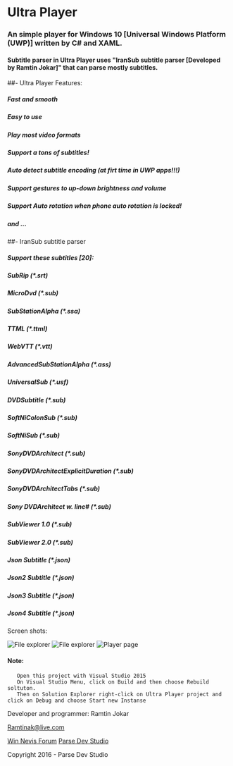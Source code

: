 # Ultra Player

### An simple player for Windows 10 [Universal Windows Platform (UWP)] written by C# and XAML.
#### Subtitle parser in Ultra Player uses "IranSub subtitle parser [Developed by Ramtin Jokar]" that can parse mostly subtitles.

##- Ultra Player Features:
##### Fast and smooth
##### Easy to use
##### Play most video formats
##### Support a tons of subtitles!
##### Auto detect subtitle encoding (at firt time in UWP apps!!!)
##### Support gestures to up-down brightness and volume
##### Support Auto rotation when phone auto rotation is locked!
##### and ...

##- IranSub subtitle parser
##### Support these subtitles [20]:
##### SubRip (*.srt)
##### MicroDvd (*.sub)
##### SubStationAlpha (*.ssa)
##### TTML (*.ttml)
##### WebVTT (*.vtt)
##### AdvancedSubStationAlpha (*.ass)
##### UniversalSub (*.usf)
##### DVDSubtitle (*.sub)
##### SoftNiColonSub (*.sub)
##### SoftNiSub (*.sub)
##### SonyDVDArchitect (*.sub)
##### SonyDVDArchitectExplicitDuration (*.sub)
##### SonyDVDArchitectTabs (*.sub)
##### Sony DVDArchitect w. line# (*.sub)
##### SubViewer 1.0 (*.sub)
##### SubViewer 2.0 (*.sub)
##### Json Subtitle (*.json)
##### Json2 Subtitle (*.json)
##### Json3 Subtitle (*.json)
##### Json4 Subtitle (*.json)


Screen shots:

![File explorer](http://www.win-nevis.com/app/Ultra/Player/mob1.png)
![File explorer](http://www.win-nevis.com/app/Ultra/Player/mob2.png)
![Player page](http://www.win-nevis.com/app/Ultra/Player/mob3.png)



#### Note:
```
   Open this project with Visual Studio 2015
   On Visual Studio Menu, click on Build and then choose Rebuild soltuton.
   Then on Solution Explorer right-click on Ultra Player project and click on Debug and choose Start new Instanse
```




Developer and programmer: Ramtin Jokar

Ramtinak@live.com

[Win Nevis Forum](http://www.win-nevis.com)
[Parse Dev Studio](http://www.parsedev.com)



Copyright 2016 - Parse Dev Studio


